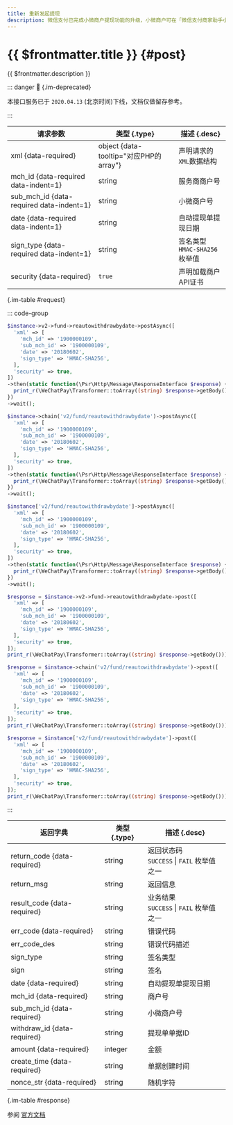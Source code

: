 ```yaml
---
title: 重新发起提现
description: 微信支付已完成小微商户提现功能的升级，小微商户可在「微信支付商家助手小程序 - 资金管理 - 基本账户」发起手动提现，自动提现的金额调整为 “前一日基本账户日终余额的可用余额部分”。
---
```


# {{ $frontmatter.title }} {#post}

{{ $frontmatter.description }}

::: danger :no_entry_sign: {.im-deprecated}

本接口服务已于 `2020.04.13` (北京时间)下线，文档仅做留存参考。

:::

| 请求参数 | 类型 {.type} | 描述 {.desc}
| --- | --- | ---
| xml {data-required} | object {data-tooltip="对应PHP的array"} | 声明请求的`XML`数据结构
| mch_id {data-required data-indent=1} | string | 服务商商户号
| sub_mch_id {data-required data-indent=1} | string | 小微商户号
| date {data-required data-indent=1} | string | 自动提现单提现日期
| sign_type {data-required data-indent=1} | string | 签名类型<br/>`HMAC-SHA256` 枚举值
| security {data-required} | `true` | 声明加载商户API证书

{.im-table #request}

::: code-group

```php [异步纯链式]
$instance->v2->fund->reautowithdrawbydate->postAsync([
  'xml' => [
    'mch_id' => '1900000109',
    'sub_mch_id' => '1900000109',
    'date' => '20180602',
    'sign_type' => 'HMAC-SHA256',
  ],
  'security' => true,
])
->then(static function(\Psr\Http\Message\ResponseInterface $response) {
  print_r(\WeChatPay\Transformer::toArray((string) $response->getBody()));
})
->wait();
```

```php [异步声明式]
$instance->chain('v2/fund/reautowithdrawbydate')->postAsync([
  'xml' => [
    'mch_id' => '1900000109',
    'sub_mch_id' => '1900000109',
    'date' => '20180602',
    'sign_type' => 'HMAC-SHA256',
  ],
  'security' => true,
])
->then(static function(\Psr\Http\Message\ResponseInterface $response) {
  print_r(\WeChatPay\Transformer::toArray((string) $response->getBody()));
})
->wait();
```

```php [异步属性式]
$instance['v2/fund/reautowithdrawbydate']->postAsync([
  'xml' => [
    'mch_id' => '1900000109',
    'sub_mch_id' => '1900000109',
    'date' => '20180602',
    'sign_type' => 'HMAC-SHA256',
  ],
  'security' => true,
])
->then(static function(\Psr\Http\Message\ResponseInterface $response) {
  print_r(\WeChatPay\Transformer::toArray((string) $response->getBody()));
})
->wait();
```

```php [同步纯链式]
$response = $instance->v2->fund->reautowithdrawbydate->post([
  'xml' => [
    'mch_id' => '1900000109',
    'sub_mch_id' => '1900000109',
    'date' => '20180602',
    'sign_type' => 'HMAC-SHA256',
  ],
  'security' => true,
]);
print_r(\WeChatPay\Transformer::toArray((string) $response->getBody()));
```

```php [同步声明式]
$response = $instance->chain('v2/fund/reautowithdrawbydate')->post([
  'xml' => [
    'mch_id' => '1900000109',
    'sub_mch_id' => '1900000109',
    'date' => '20180602',
    'sign_type' => 'HMAC-SHA256',
  ],
  'security' => true,
]);
print_r(\WeChatPay\Transformer::toArray((string) $response->getBody()));
```

```php [同步属性式]
$response = $instance['v2/fund/reautowithdrawbydate']->post([
  'xml' => [
    'mch_id' => '1900000109',
    'sub_mch_id' => '1900000109',
    'date' => '20180602',
    'sign_type' => 'HMAC-SHA256',
  ],
  'security' => true,
]);
print_r(\WeChatPay\Transformer::toArray((string) $response->getBody()));
```

:::

| 返回字典 | 类型 {.type} | 描述 {.desc}
| --- | --- | ---
| return_code {data-required}| string | 返回状态码<br/>`SUCCESS` \| `FAIL` 枚举值之一
| return_msg | string | 返回信息
| result_code {data-required}| string | 业务结果<br/>`SUCCESS` \| `FAIL` 枚举值之一
| err_code {data-required}| string | 错误代码
| err_code_des | string | 错误代码描述
| sign_type | string | 签名类型
| sign | string | 签名
| date {data-required}| string | 自动提现单提现日期
| mch_id {data-required}| string | 商户号
| sub_mch_id {data-required}| string | 小微商户号
| withdraw_id {data-required}| string | 提现单单据ID
| amount {data-required}| integer | 金额
| create_time {data-required}| string | 单据创建时间
| nonce_str {data-required}| string | 随机字符

{.im-table #response}

参阅 [官方文档](https://pay.weixin.qq.com/wiki/doc/api/xiaowei.php?chapter=21_3)
